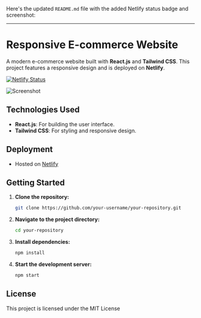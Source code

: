 Here's the updated `README.md` file with the added Netlify status badge and screenshot:

---

# Responsive E-commerce Website

A modern e-commerce website built with **React.js** and **Tailwind CSS**. This project features a responsive design and is deployed on **Netlify**.

[![Netlify Status](https://api.netlify.com/api/v1/badges/596460b3-4e12-4ee9-aa9c-00406d413530/deploy-status)](https://app.netlify.com/sites/reactjs-tailwindcss-ecommerce-website/deploys)

![Screenshot](https://github.com/ajaypatil1993/react-ecommerce-website/assets/113763820/e5b2ef72-b286-4277-80f4-2c83f4900147)

## Technologies Used
- **React.js**: For building the user interface.
- **Tailwind CSS**: For styling and responsive design.

## Deployment
- Hosted on [Netlify](https://netlify.com)

## Getting Started

1. **Clone the repository:**
   ```bash
   git clone https://github.com/your-username/your-repository.git
   ```
2. **Navigate to the project directory:**
   ```bash
   cd your-repository
   ```
3. **Install dependencies:**
   ```bash
   npm install
   ```
4. **Start the development server:**
   ```bash
   npm start
   ```

## License
This project is licensed under the MIT License

